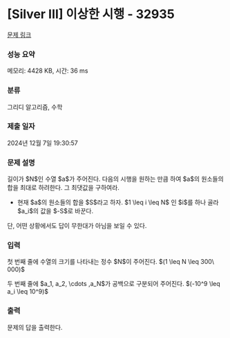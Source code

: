# [Silver III] 이상한 시행 - 32935 

[문제 링크](https://www.acmicpc.net/problem/32935) 

### 성능 요약

메모리: 4428 KB, 시간: 36 ms

### 분류

그리디 알고리즘, 수학

### 제출 일자

2024년 12월 7일 19:30:57

### 문제 설명

<p>길이가 $N$인 수열 $a$가 주어진다. 다음의 시행을 원하는 만큼 하여 $a$의 원소들의 합을 최대로 하려한다. 그 최댓값을 구하여라.</p>

<ul>
	<li>현재 $a$의 원소들의 합을 $S$라고 하자. $1 \leq i \leq N$ 인 $i$를 하나 골라 $a_i$의 값을 $-S$로 바꾼다.</li>
</ul>

<p>단, 어떤 상황에서도 답이 무한대가 아님을 보일 수 있다.</p>

### 입력 

 <p>첫 번째 줄에 수열의 크기를 나타내는 정수 $N$이 주어진다. $(1 \leq N \leq 300\ 000)$</p>

<p>두 번째 줄에 $a_1, a_2, \cdots ,a_N$가 공백으로 구분되어 주어진다. $(-10^9 \leq a_i \leq 10^9)$</p>

### 출력 

 <p>문제의 답을 출력한다.</p>

